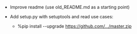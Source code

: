 - Improve readme (use old_README.md as a starting point)

- Add setup.py with setuptools and read use cases:
    - %pip install --upgrade https://github.com/.../master.zip
